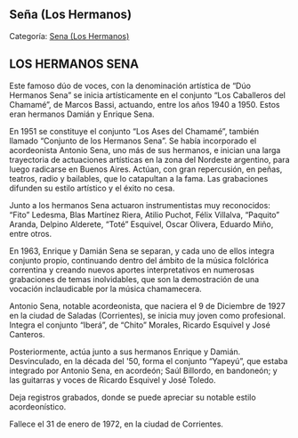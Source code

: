 ## Seña (Los Hermanos)

Categoría: [Sena (Los Hermanos)](http://descubrircorrientes.com.ar/2012/index.php/1728-biografias/r-s-t-u-v-x-y-z/sena-los-hermanos)

## LOS HERMANOS SENA

Este famoso dúo de voces, con la denominación artística de “Dúo Hermanos Sena” se inicia artísticamente en el conjunto “Los Caballeros del Chamamé”, de Marcos Bassi, actuando, entre los años 1940 a 1950. Estos eran hermanos Damián y Enrique Sena.

En 1951 se constituye el conjunto “Los Ases del Chamamé”, también llamado “Conjunto de los Hermanos Sena”. Se había incorporado el acordeonista Antonio Sena, uno más de sus hermanos, e inician una larga trayectoria de actuaciones artísticas en la zona del Nordeste argentino, para luego radicarse en Buenos Aires. Actúan, con gran repercusión, en peñas, teatros, radio y bailables, que lo catapultan a la fama. Las grabaciones difunden su estilo artístico y el éxito no cesa.

Junto a los hermanos Sena actuaron instrumentistas muy reconocidos: “Fito” Ledesma, Blas Martínez Riera, Atilio Puchot, Félix Villalva, “Paquito” Aranda, Delpino Alderete, “Toté” Esquivel, Oscar Olivera, Eduardo Miño, entre otros.

En 1963, Enrique y Damián Sena se separan, y cada uno de ellos integra conjunto propio, continuando dentro del ámbito de la música folclórica correntina y creando nuevos aportes interpretativos en numerosas grabaciones de temas inolvidables, que son la demostración de una vocación inclaudicable por la música chamamecera.

Antonio Sena, notable acordeonista, que naciera el 9 de Diciembre de 1927 en la ciudad de Saladas (Corrientes), se inicia muy joven como profesional. Integra el conjunto “Iberá”, de “Chito” Morales, Ricardo Esquivel y José Canteros.

Posteriormente, actúa junto a sus hermanos Enrique y Damián. Desvinculado, en la década del '50, forma el conjunto “Yapeyú”, que estaba integrado por Antonio Sena, en acordeón; Saúl Billordo, en bandoneón; y las guitarras y voces de Ricardo Esquivel y José Toledo.

Deja registros grabados, donde se puede apreciar su notable estilo acordeonístico.

Fallece el 31 de enero de 1972, en la ciudad de Corrientes.